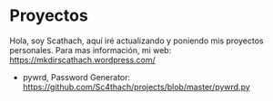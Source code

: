 # Proyectos
Hola, soy Scathach, aquí iré actualizando y poniendo mis proyectos personales.
Para mas información, mi web: https://mkdirscathach.wordpress.com/


- pywrd, Password Generator: https://github.com/Sc4thach/projects/blob/master/pywrd.py
